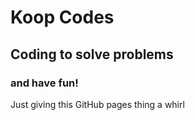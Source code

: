 # Koop Codes
## Coding to solve problems
### and have fun!

Just giving this GitHub pages thing a whirl
